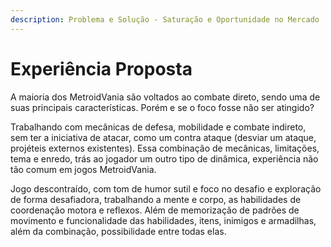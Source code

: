 ```yaml
---
description: Problema e Solução - Saturação e Oportunidade no Mercado
---
```


# Experiência Proposta

A maioria dos MetroidVania são voltados ao combate direto, sendo uma de suas principais características. Porém e se o foco fosse não ser atingido?&#x20;

Trabalhando com mecânicas de defesa, mobilidade e combate indireto, sem ter a iniciativa de atacar, como um contra ataque (desviar um ataque, projéteis externos existentes). Essa combinação de mecânicas, limitações, tema e enredo, trás ao jogador um outro tipo de dinâmica, experiência não tão comum em jogos MetroidVania.&#x20;

Jogo descontraído, com tom de humor sutil e foco no desafio e exploração de forma desafiadora, trabalhando a mente e corpo, as habilidades de coordenação motora e reflexos. Além de memorização de padrões de movimento e funcionalidade das habilidades, itens, inimigos e armadilhas, além da combinação, possibilidade entre todas elas.

